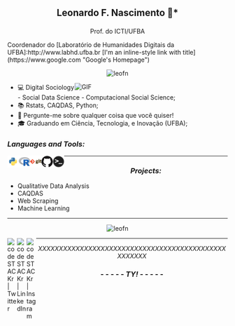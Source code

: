 ## <p align="center"> Leonardo F. Nascimento 👋*</p>
<p align="center">
Prof. do ICTI/UFBA</p>
Coordenador do [Laboratório de Humanidades Digitais da UFBA]:http://www.labhd.ufba.br
[I'm an inline-style link with title](https://www.google.com "Google's Homepage")

<p align="center"> <img src="https://komarev.com/ghpvc/?username=leofn" alt="leofn" /> </p>
<img align="right" alt="GIF" src="https://media.giphy.com/media/L8K62iTDkzGX6/giphy.gif" width="350px" />

- 💻 Digital Sociology - Social Data Science - Computacional Social Science;
- 📚 Rstats, CAQDAS, Python;
- 💬 Pergunte-me sobre qualquer coisa que você quiser!
- 🎓 Graduando em Ciência, Tecnologia, e Inovação (UFBA);

### *Languages and Tools:*
<img align="left" alt="Python" width="26px" src="https://raw.githubusercontent.com/github/explore/80688e429a7d4ef2fca1e82350fe8e3517d3494d/topics/python/python.png" />
<img align="left" alt="R" width="26px" src="https://raw.githubusercontent.com/github/explore/80688e429a7d4ef2fca1e82350fe8e3517d3494d/topics/r/r.png" />
<img align="left" alt="Git" width="26px" src="https://raw.githubusercontent.com/github/explore/80688e429a7d4ef2fca1e82350fe8e3517d3494d/topics/git/git.png" />
<img align="left" alt="GitHub" width="26px" src="https://raw.githubusercontent.com/github/explore/78df643247d429f6cc873026c0622819ad797942/topics/github/github.png" />
<img align="left" alt="Terminal" width="26px" src="https://raw.githubusercontent.com/github/explore/80688e429a7d4ef2fca1e82350fe8e3517d3494d/topics/terminal/terminal.png" />

---

 ### <p align="center">*Projects:*<p/>
 - Qualitative Data Analysis
 - CAQDAS 
 - Web Scraping 
 - Machine Learning  
---

<p align="center">
<img src="https://github-readme-stats.vercel.app/api?username=leofn&show_icons=true" alt="leofn"/>
</p>

[<img align="left" alt="codeSTACKr | Twitter" width="22px" src="https://cdn.jsdelivr.net/npm/simple-icons@v3/icons/twitter.svg" />][twitter]

[<img align="left" alt="codeSTACKr | LinkedIn" width="22px" src="https://cdn.jsdelivr.net/npm/simple-icons@v3/icons/linkedin.svg" />][linkedin]

[<img align="left" alt="codeSTACKr | Instagram" width="22px" src="https://cdn.jsdelivr.net/npm/simple-icons@v3/icons/instagram.svg" />][instagram]

[twitter]: https://twitter.com/leofn3
[instagram]: https://instagram.com/labhdufba
[linkedin]: https://linkedin.com/in/leonardo-nascimento-2a6441196

---

*<p align="center">XXXXXXXXXXXXXXXXXXXXXXXXXXXXXXXXXXXXXXXXXXXXXXXXXXXX</p>*
### <p align="center">- - - - - *TY!* - - - - -</p>
